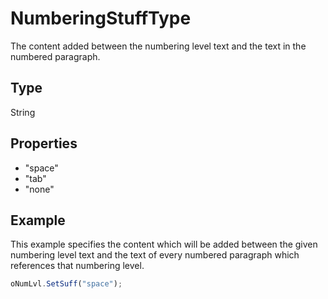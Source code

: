 # NumberingStuffType

The content added between the numbering level text and the text in the numbered paragraph.

## Type

String

## Properties

- "space" 
- "tab" 
- "none"

## Example

This example specifies the content which will be added between the given numbering level text and the text of every numbered paragraph which references that numbering level.

```javascript
oNumLvl.SetSuff("space");
```
